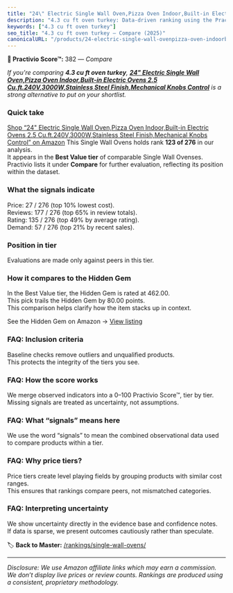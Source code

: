 ```yaml
---
title: "24\" Electric Single Wall Oven,Pizza Oven Indoor,Built-in Electric Ovens 2.5 Cu.ft.240V,3000W,Stainless Steel Finish,Mechanical Knobs Control"
description: "4.3 cu ft oven turkey: Data-driven ranking using the Practivio Score™. Positioned by quality, value, demand, findability, momentum."
keywords: ["4.3 cu ft oven turkey"]
seo_title: "4.3 cu ft oven turkey — Compare (2025)"
canonicalURL: "/products/24-electric-single-wall-ovenpizza-oven-indoorbuilt-in-electric-ovens-25-cuft240v3000wstainless-steel-finishmechanical-knobs-control-B0DWFKS3VJ/"
---
```


**🛒 Practivio Score™:** 382 — _Compare_


*If you're comparing **4.3 cu ft oven turkey**, **[24" Electric Single Wall Oven,Pizza Oven Indoor,Built-in Electric Ovens 2.5 Cu.ft.240V,3000W,Stainless Steel Finish,Mechanical Knobs Control](https://www.amazon.com/dp/B0DWFKS3VJ?tag=practivio-20)** is a strong alternative to put on your shortlist.*
### Quick take
[Shop “24" Electric Single Wall Oven,Pizza Oven Indoor,Built-in Electric Ovens 2.5 Cu.ft.240V,3000W,Stainless Steel Finish,Mechanical Knobs Control” on Amazon](https://www.amazon.com/dp/B0DWFKS3VJ?tag=practivio-20)
This Single Wall Ovens holds rank **123 of 276** in our analysis.  
It appears in the **Best Value tier** of comparable Single Wall Ovenses.  
Practivio lists it under **Compare** for further evaluation, reflecting its position within the dataset.

### What the signals indicate
Price: 27 / 276 (top 10% lowest cost).  
Reviews: 177 / 276 (top 65% in review totals).  
Rating: 135 / 276 (top 49% by average rating).  
Demand: 57 / 276 (top 21% by recent sales).

### Position in tier
Evaluations are made only against peers in this tier.

### How it compares to the Hidden Gem
In the Best Value tier, the Hidden Gem is rated at 462.00.  
This pick trails the Hidden Gem by 80.00 points.  
This comparison helps clarify how the item stacks up in context.  

See the Hidden Gem on Amazon → [View listing](https://www.amazon.com/dp/B07D1KQ9HF?tag=practivio-20)

### FAQ: Inclusion criteria
Baseline checks remove outliers and unqualified products.  
This protects the integrity of the tiers you see.

### FAQ: How the score works
We merge observed indicators into a 0–100 Practivio Score™, tier by tier.  
Missing signals are treated as uncertainty, not assumptions.

### FAQ: What “signals” means here
We use the word “signals” to mean the combined observational data used to compare products within a tier.

### FAQ: Why price tiers?
Price tiers create level playing fields by grouping products with similar cost ranges.  
This ensures that rankings compare peers, not mismatched categories.

### FAQ: Interpreting uncertainty
We show uncertainty directly in the evidence base and confidence notes.  
If data is sparse, we present outcomes cautiously rather than speculate.

<!-- Missing template for Compare/CompareWithinPriceClass -->


🏷️ **Back to Master:** [/rankings/single-wall-ovens/](/rankings/single-wall-ovens/)

---
_Disclosure: We use Amazon affiliate links which may earn a commission. We don’t display live prices or review counts. Rankings are produced using a consistent, proprietary methodology._
